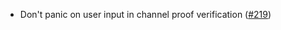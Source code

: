- Don't panic on user input in channel proof verification
  ([#219](https://github.com/cosmos/ibc-rs/issues/219))